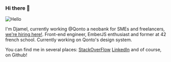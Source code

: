### Hi there 👋
![Hello](https://media.giphy.com/media/xT9IgG50Fb7Mi0prBC/giphy.gif)

I'm Djamel, currently working @Qonto a neobank for SMEs and freelancers, [we're hiring here!](https://jobs.lever.co/qonto?lever-via=PpZMqxIGRP).
Front-end engineer, EmberJS enthusiast and former at 42 french school.
Currently working on Qonto's design system.

You can find me in several places:
[StackOverFlow](https://stackoverflow.com/users/6156142/djamel)
[LinkedIn](https://www.linkedin.com/in/djamel-b/)
and of course, on Github!


<!--
**dbendaou/dbendaou** is a ✨ _special_ ✨ repository because its `README.md` (this file) appears on your GitHub profile.

Here are some ideas to get you started:

- 🔭 I’m currently working on ...
- 🌱 I’m currently learning ...
- 👯 I’m looking to collaborate on ...
- 🤔 I’m looking for help with ...
- 💬 Ask me about ...
- 📫 How to reach me: ...
- 😄 Pronouns: ...
- ⚡ Fun fact: ...
-->

